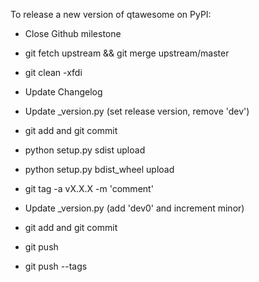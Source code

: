 To release a new version of qtawesome on PyPI:

* Close Github milestone

* git fetch upstream && git merge upstream/master

* git clean -xfdi

* Update Changelog

* Update _version.py (set release version, remove 'dev')

* git add and git commit

* python setup.py sdist upload

* python setup.py bdist_wheel upload

* git tag -a vX.X.X -m 'comment'

* Update _version.py (add 'dev0' and increment minor)

* git add and git commit

* git push

* git push --tags
